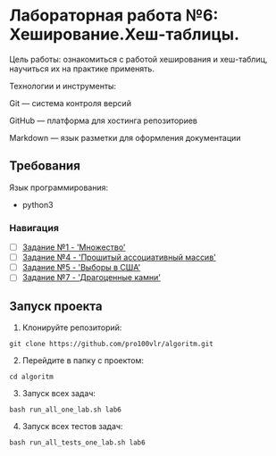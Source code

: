 # Лабораторная работа №6: Хеширование.Хеш-таблицы.

Цель работы: ознакомиться с работой хеширования и хеш-таблиц, научиться их на практике применять.

Технологии и инструменты:

Git — система контроля версий

GitHub — платформа для хостинга репозиториев

Markdown — язык разметки для оформления документации

## Требования      

Язык программирования:  
- python3  

### Навигация

- [ ] [Задание №1 - 'Множество'](task1/src/task1.py)
- [ ] [Задание №4 - 'Прошитый ассоциативный массив'](task4/src/task4.py)
- [ ] [Задание №5 - 'Выборы в США'](task5/src/task5.py)
- [ ] [Задание №7 - 'Драгоценные камни'](task7/src/task7.py)

## Запуск проекта 

1. Клонируйте репозиторий:
  
`git clone https://github.com/pro100vlr/algoritm.git`  

2. Перейдите в папку с проектом:
   
`cd algoritm`

3. Запуск всех задач:
   
`bash run_all_one_lab.sh lab6`

4. Запуск всех тестов задач:
   
`bash run_all_tests_one_lab.sh lab6` 
